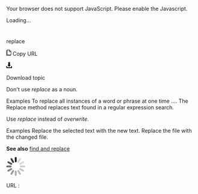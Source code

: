 Your browser does not support JavaScript. Please enable the Javascript.

Loading...

# 

replace

![Copy URL](replace_files/Copy.png)
Copy URL

![Download](replace_files/Download.png)

Download topic

Don't use *replace* as a noun.

Examples
To replace all instances of a word or phrase at one time ....
The Replace method replaces text found in a regular expression search.

Use *replace* instead of *overwrite*.

Examples
Replace the selected text with the new text. 
Replace the file with the changed file.

**See also** [find and replace](https://worldready.cloudapp.net/Styleguide/Read?id=2700&topicid=33782)

![In progress](replace_files/activity-large.gif)

URL :
